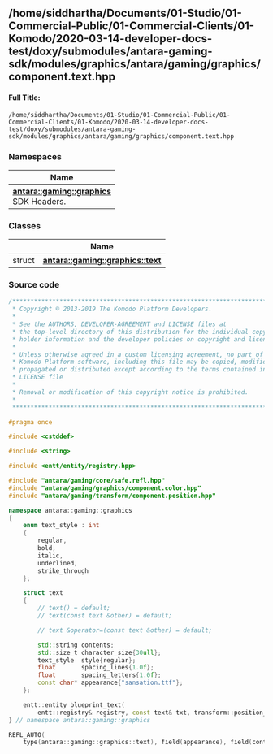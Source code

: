 

## /home/siddhartha/Documents/01-Studio/01-Commercial-Public/01-Commercial-Clients/01-Komodo/2020-03-14-developer-docs-test/doxy/submodules/antara-gaming-sdk/modules/graphics/antara/gaming/graphics/component.text.hpp

#### Full Title:
```
/home/siddhartha/Documents/01-Studio/01-Commercial-Public/01-Commercial-Clients/01-Komodo/2020-03-14-developer-docs-test/doxy/submodules/antara-gaming-sdk/modules/graphics/antara/gaming/graphics/component.text.hpp
```







### Namespaces

| Name           |
| -------------- |
| **[antara::gaming::graphics](Namespaces/namespaceantara_1_1gaming_1_1graphics.md)** <br>SDK Headers.  |

### Classes

|                | Name           |
| -------------- | -------------- |
| struct | **[antara::gaming::graphics::text](Classes/structantara_1_1gaming_1_1graphics_1_1text.md)**  |















### Source code

```cpp
/******************************************************************************
 * Copyright © 2013-2019 The Komodo Platform Developers.                      *
 *                                                                            *
 * See the AUTHORS, DEVELOPER-AGREEMENT and LICENSE files at                  *
 * the top-level directory of this distribution for the individual copyright  *
 * holder information and the developer policies on copyright and licensing.  *
 *                                                                            *
 * Unless otherwise agreed in a custom licensing agreement, no part of the    *
 * Komodo Platform software, including this file may be copied, modified,     *
 * propagated or distributed except according to the terms contained in the   *
 * LICENSE file                                                               *
 *                                                                            *
 * Removal or modification of this copyright notice is prohibited.            *
 *                                                                            *
 ******************************************************************************/

#pragma once

#include <cstddef> 

#include <string> 

#include <entt/entity/registry.hpp> 

#include "antara/gaming/core/safe.refl.hpp"               
#include "antara/gaming/graphics/component.color.hpp"     
#include "antara/gaming/transform/component.position.hpp" 

namespace antara::gaming::graphics
{
    enum text_style : int
    {
        regular,
        bold,
        italic,
        underlined,
        strike_through
    };

    struct text
    {
        // text() = default;
        // text(const text &other) = default;

        // text &operator=(const text &other) = default;

        std::string contents;                    
        std::size_t character_size{30ull};       
        text_style  style{regular};              
        float       spacing_lines{1.0f};         
        float       spacing_letters{1.0f};       
        const char* appearance{"sansation.ttf"}; 
    };

    entt::entity blueprint_text(
        entt::registry& registry, const text& txt, transform::position_2d pos = math::vec2f::scalar(0.f), fill_color txt_color = graphics::white) noexcept;
} // namespace antara::gaming::graphics

REFL_AUTO(
    type(antara::gaming::graphics::text), field(appearance), field(contents), field(style), field(character_size), field(spacing_lines), field(spacing_letters))
```




